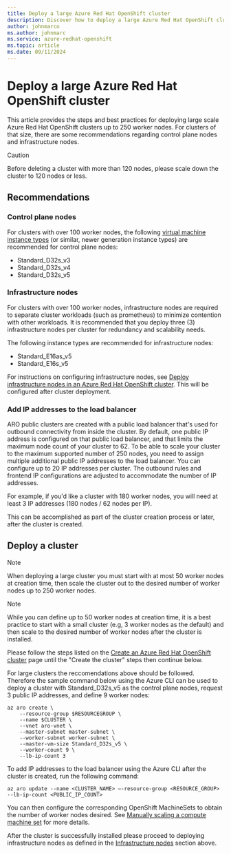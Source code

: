 ```yaml
---
title: Deploy a large Azure Red Hat OpenShift cluster
description: Discover how to deploy a large Azure Red Hat OpenShift cluster.
author: johnmarco
ms.author: johnmarc
ms.service: azure-redhat-openshift
ms.topic: article
ms.date: 09/11/2024
---
```

# Deploy a large Azure Red Hat OpenShift cluster

This article provides the steps and best practices for deploying large scale Azure Red Hat OpenShift clusters up to 250 worker nodes. For clusters of that size, there are some recommendations regarding control plane nodes and infrastructure nodes.

> [!CAUTION]
> Before deleting a cluster with more than 120 nodes, please scale down the cluster to 120 nodes or less.
> 

## Recommendations 

### Control plane nodes

For clusters with over 100 worker nodes, the following [virtual machine instance types](support-policies-v4.md#supported-virtual-machine-sizes) (or similar, newer generation instance types) are recommended for control plane nodes:

- Standard_D32s_v3
- Standard_D32s_v4
- Standard_D32s_v5

### Infrastructure nodes

For clusters with over 100 worker nodes, infrastructure nodes are required to separate cluster workloads (such as prometheus) to minimize contention with other workloads. It is recommended that you deploy three (3) infrastructure nodes per cluster for redundancy and scalability needs.

The following instance types are recommended for infrastructure nodes:

- Standard_E16as_v5
- Standard_E16s_v5

For instructions on configuring infrastructure nodes, see [Deploy infrastructure nodes in an Azure Red Hat OpenShift cluster](howto-infrastructure-nodes.md). This will be configured after cluster deployment.

### Add IP addresses to the load balancer

ARO public clusters are created with a public load balancer that's used for outbound connectivity from inside the cluster. By default, one public IP address is configured on that public load balancer, and that limits the maximum node count of your cluster to 62. To be able to scale your cluster to the maximum supported number of 250 nodes, you need to assign multiple additional public IP addresses to the load balancer. You can configure up to 20 IP addresses per cluster. The outbound rules and frontend IP configurations are adjusted to accommodate the number of IP addresses.

For example, if you'd like a cluster with 180 worker nodes, you will need at least 3 IP addresses (180 nodes / 62 nodes per IP).

This can be accomplished as part of the cluster creation process or later, after the cluster is created.

## Deploy a cluster

> [!NOTE]
> When deploying a large cluster you must start with at most 50 worker nodes at creation time, then scale the cluster out to the desired number of worker nodes up to 250 worker nodes. 
> 

> [!NOTE]
> While you can define up to 50 worker nodes at creation time, it is a best practice to start with a small cluster (e.g, 3 worker nodes as the default) and then scale to the desired number of worker nodes after the cluster is installed.
> 

Please follow the steps listed on the [Create an Azure Red Hat OpenShift cluster](https://learn.microsoft.com/azure/openshift/create-cluster?tabs=azure-cli) page until the "Create the cluster" steps then continue below.

For large clusters the reccomendations above should be followed.  Therefore the sample command below using the Azure CLI can be used to deploy a cluster with Standard_D32s_v5 as the control plane nodes, request 3 public IP addresses, and define 9 worker nodes:

```azurecli
az aro create \ 
    --resource-group $RESOURCEGROUP \
    --name $CLUSTER \
    --vnet aro-vnet \
    --master-subnet master-subnet \
    --worker-subnet worker-subnet \
    --master-vm-size Standard_D32s_v5 \
    --worker-count 9 \
    --lb-ip-count 3
```

To add IP addresses to the load balancer using the Azure CLI after the cluster is created, run the following command:

`az aro update --name <CLUSTER_NAME> –-resource-group <RESOURCE_GROUP> --lb-ip-count <PUBLIC_IP_COUNT>`

You can then configure the corresponding OpenShift MachineSets to obtain the number of worker nodes desired. See [Manually scaling a compute machine set](https://docs.openshift.com/container-platform/latest/machine_management/manually-scaling-machineset.html) for more details.

After the cluster is successfully installed please proceed to deploying infrastructure nodes as defined in the [Infrastructure nodes](#infrastructure-nodes) section above.
